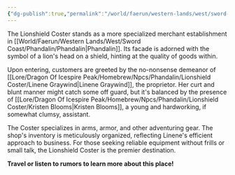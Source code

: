 ```yaml
---
{"dg-publish":true,"permalink":"/world/faerun/western-lands/west/sword-coast/phandalin/lionshield-coster/"}
---
```


The Lionshield Coster stands as a more specialized merchant establishment in [[World/Faerun/Western Lands/West/Sword Coast/Phandalin/Phandalin\|Phandalin]]. Its facade is adorned with the symbol of a lion's head on a shield, hinting at the quality of goods within.

Upon entering, customers are greeted by the no-nonsense demeanor of [[Lore/Dragon Of Icespire Peak/Homebrew/Npcs/Phandalin/Lionshield Coster/Linene Graywind\|Linene Graywind]], the proprietor. Her curt and blunt manner might catch some off guard, but it's balanced by the presence of [[Lore/Dragon Of Icespire Peak/Homebrew/Npcs/Phandalin/Lionshield Coster/Kristen Blooms\|Kristen Blooms]], a young and hardworking, if somewhat clumsy, assistant.

The Coster specializes in arms, armor, and other adventuring gear. The shop's inventory is meticulously organized, reflecting Linene's efficient approach to business. For those seeking reliable equipment without frills or small talk, the Lionshield Coster is the premier destination.


**Travel or listen to rumors to learn more about this place!**